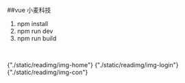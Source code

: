 ##vue 小麦科技

1. npm install
2. npm run dev
3. npm run build

<!-- 图展 -->
<img src="./static/readimg/img-home" alt="">
<img src="./static/readimg/img-login" alt="">
<img src="./static/readimg/img-con" alt="">

![](){"./static/readimg/img-home"}
![](){"./static/readimg/img-login"}
![](){"./static/readimg/img-con"}

